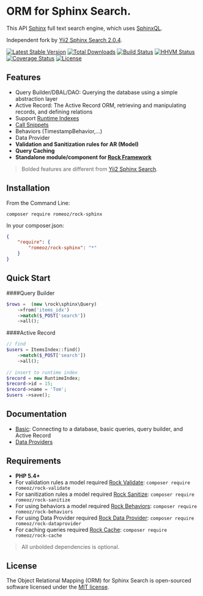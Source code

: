 ORM for Sphinx Search.
=======================

This API [Sphinx](http://sphinxsearch.com/docs) full text search engine, which uses [SphinxQL](http://sphinxsearch.com/docs/current.html#sphinxql-reference).

Independent fork by [Yii2 Sphinx Search 2.0.4](https://github.com/yiisoft/yii2-sphinx).

[![Latest Stable Version](https://poser.pugx.org/romeOz/rock-sphinx/v/stable.svg)](https://packagist.org/packages/romeOz/rock-sphinx)
[![Total Downloads](https://poser.pugx.org/romeOz/rock-sphinx/downloads.svg)](https://packagist.org/packages/romeOz/rock-sphinx)
[![Build Status](https://travis-ci.org/romeOz/rock-sphinx.svg?branch=master)](https://travis-ci.org/romeOz/rock-sphinx)
[![HHVM Status](http://hhvm.h4cc.de/badge/romeoz/rock-sphinx.svg)](http://hhvm.h4cc.de/package/romeoz/rock-sphinx)
[![Coverage Status](https://coveralls.io/repos/romeOz/rock-sphinx/badge.svg?branch=master)](https://coveralls.io/r/romeOz/rock-sphinx?branch=master)
[![License](https://poser.pugx.org/romeOz/rock-sphinx/license.svg)](https://packagist.org/packages/romeOz/rock-sphinx)

Features
-------------------
 
 * Query Builder/DBAL/DAO: Querying the database using a simple abstraction layer
 * Active Record: The Active Record ORM, retrieving and manipulating records, and defining relations
 * Support [Runtime Indexes](http://sphinxsearch.com/docs/current.html#rt-indexes)
 * [Call Snippets](http://sphinxsearch.com/docs/current.html#sphinxql-call-snippets)
 * Behaviors (TimestampBehavior,...)
 * Data Provider
 * **Validation and Sanitization rules for AR (Model)**
 * **Query Caching** 
 * **Standalone module/component for [Rock Framework](https://github.com/romeOz/rock)**
 
> Bolded features are different from [Yii2 Sphinx Search](https://github.com/yiisoft/yii2-sphinx).

Installation
-------------------

From the Command Line:

```
composer require romeoz/rock-sphinx
```

In your composer.json:

```json
{
    "require": {
        "romeoz/rock-sphinx": "*"
    }
}
```

Quick Start
-------------------

####Query Builder

```php
$rows =  (new \rock\sphinx\Query)
    ->from('items_idx')
    ->match($_POST['search'])
    ->all();
```

####Active Record

```php
// find
$users = ItemsIndex::find()
    ->match($_POST['search'])
    ->all();
    
// insert to runtime index
$record = new RuntimeIndex;
$record->id = 15;
$record->name = 'Tom';
$users ->save();    
```

Documentation
-------------------

* [Basic](https://github.com/yiisoft/yii2/blob/master/extensions/sphinx/README.md): Connecting to a database, basic queries, query builder, and Active Record
* [Data Providers](https://github.com/romeOz/rock-sphinx/blob/master/docs/data-provider.md)

Requirements
-------------------

 * **PHP 5.4+**
 * For validation rules a model required [Rock Validate](https://github.com/romeOz/rock-validate): `composer require romeoz/rock-validate`
 * For sanitization rules a model required [Rock Sanitize](https://github.com/romeOz/rock-sanitize): `composer require romeoz/rock-sanitize`
 * For using behaviors a model required [Rock Behaviors](https://github.com/romeOz/rock-behaviors): `composer require romeoz/rock-behaviors`
 * For using Data Provider required [Rock Data Provider](https://github.com/romeOz/rock-dataprovider/): `composer require romeoz/rock-dataprovider`
 * For caching queries required [Rock Cache](https://github.com/romeOz/rock-behaviors): `composer require romeoz/rock-cache` 

>All unbolded dependencies is optional.

License
-------------------

The Object Relational Mapping (ORM) for Sphinx Search is open-sourced software licensed under the [MIT license](http://opensource.org/licenses/MIT).